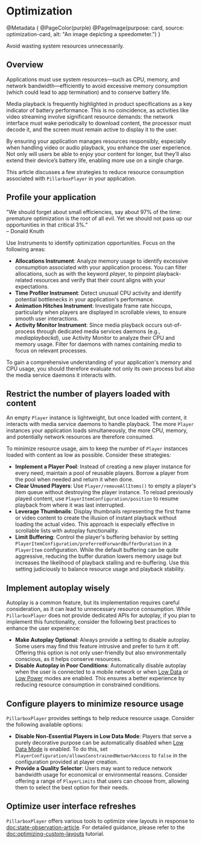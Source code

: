 # Optimization

@Metadata {
    @PageColor(purple)
    @PageImage(purpose: card, source: optimization-card, alt: "An image depicting a speedometer.")
}

Avoid wasting system resources unnecessarily.

## Overview

Applications must use system resources—such as CPU, memory, and network bandwidth—efficiently to avoid excessive memory consumption (which could lead to app termination) and to conserve battery life.

Media playback is frequently highlighted in product specifications as a key indicator of battery performance. This is no coincidence, as activities like video streaming involve significant resource demands: the network interface must wake periodically to download content, the processor must decode it, and the screen must remain active to display it to the user.

By ensuring your application manages resources responsibly, especially when handling video or audio playback, you enhance the user experience. Not only will users be able to enjoy your content for longer, but they’ll also extend their device’s battery life, enabling more use on a single charge.

This article discusses a few strategies to reduce resource consumption associated with ``PillarboxPlayer`` in your application.

## Profile your application

"We should forget about small efficiencies, say about 97% of the time: premature optimization is the root of all evil. Yet we should not pass up our opportunities in that critical 3%."  
– Donald Knuth

Use Instruments to identify optimization opportunities. Focus on the following areas:

- **Allocations Instrument**: Analyze memory usage to identify excessive consumption associated with your application process. You can filter allocations, such as with the keyword _player_, to pinpoint playback-related resources and verify that their count aligns with your expectations.
- **Time Profiler Instrument**: Detect unusual CPU activity and identify potential bottlenecks in your application's performance.
- **Animation Hitches Instrument**: Investigate frame rate hiccups, particularly when players are displayed in scrollable views, to ensure smooth user interactions.
- **Activity Monitor Instrument**:
Since media playback occurs out-of-process through dedicated media services daemons (e.g., _mediaplaybackd_), use Activity Monitor to analyze their CPU and memory usage. Filter for daemons with names containing _media_ to focus on relevant processes.

To gain a comprehensive understanding of your application's memory and CPU usage, you should therefore evaluate not only its own process but also the media service daemons it interacts with.

## Restrict the number of players loaded with content

An empty ``Player`` instance is lightweight, but once loaded with content, it interacts with media service daemons to handle playback. The more ``Player`` instances your application loads simultaneously, the more CPU, memory, and potentially network resources are therefore consumed.

To minimize resource usage, aim to keep the number of ``Player`` instances loaded with content as low as possible. Consider these strategies:

- **Implement a Player Pool**: Instead of creating a new player instance for every need, maintain a pool of reusable players. Borrow a player from the pool when needed and return it when done.
- **Clear Unused Players**: Use ``Player/removeAllItems()`` to empty a player's item queue without destroying the player instance. To reload previously played content, use ``PlayerItemConfiguration/position`` to resume playback from where it was last interrupted.
- **Leverage Thumbnails**: Display thumbnails representing the first frame or video content to create the illusion of instant playback without loading the actual video. This approach is especially effective in scrollable lists with autoplay functionality.
- **Limit Buffering**: Control the player's buffering behavior by setting ``PlayerItemConfiguration/preferredForwardBufferDuration`` in a ``PlayerItem`` configuration. While the default buffering can be quite aggressive, reducing the buffer duration lowers memory usage but increases the likelihood of playback stalling and re-buffering. Use this setting judiciously to balance resource usage and playback stability.

## Implement autoplay wisely

Autoplay is a common feature, but its implementation requires careful consideration, as it can lead to unnecessary resource consumption. While ``PillarboxPlayer`` does not provide dedicated APIs for autoplay, if you plan to implement this functionality, consider the following best practices to enhance the user experience:

- **Make Autoplay Optional**: Always provide a setting to disable autoplay. Some users may find this feature intrusive and prefer to turn it off. Offering this option is not only user-friendly but also environmentally conscious, as it helps conserve resources.
- **Disable Autoplay in Poor Conditions**: Automatically disable autoplay when the user is connected to a mobile network or when [Low Data](https://support.apple.com/en-is/102433) or [Low Power](https://support.apple.com/en-us/101604) modes are enabled. This ensures a better experience by reducing resource consumption in constrained conditions.

## Configure players to minimize resource usage

``PillarboxPlayer`` provides settings to help reduce resource usage. Consider the following available options:

- **Disable Non-Essential Players in Low Data Mode**: Players that serve a purely decorative purpose can be automatically disabled when [Low Data Mode](https://support.apple.com/en-is/102433) is enabled. To do this, set ``PlayerConfiguration/allowsConstrainedNetworkAccess`` to `false` in the configuration provided at player creation.
- **Provide a Quality Selector**: Users may want to reduce network bandwidth usage for economical or environmental reasons. Consider offering a range of ``PlayerLimits`` that users can choose from, allowing them to select the best option for their needs.

## Optimize user interface refreshes

``PillarboxPlayer`` offers various tools to optimize view layouts in response to <doc:state-observation-article>. For detailed guidance, please refer to the <doc:optimizing-custom-layouts> tutorial.
